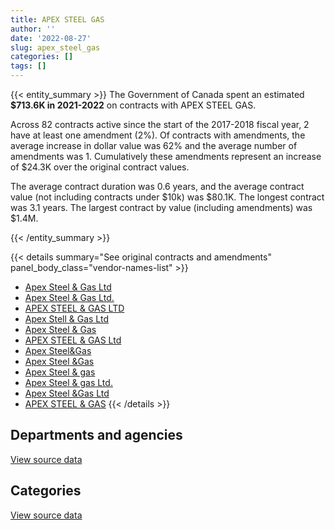 ```yaml
---
title: APEX STEEL GAS
author: ''
date: '2022-08-27'
slug: apex_steel_gas
categories: []
tags: []
---
```


<script src="/rmarkdown-libs/htmlwidgets/htmlwidgets.js"></script>
<link href="/rmarkdown-libs/datatables-css/datatables-crosstalk.css" rel="stylesheet" />
<script src="/rmarkdown-libs/datatables-binding/datatables.js"></script>
<script src="/rmarkdown-libs/jquery/jquery-3.6.0.min.js"></script>
<link href="/rmarkdown-libs/dt-core-bootstrap/css/dataTables.bootstrap.min.css" rel="stylesheet" />
<link href="/rmarkdown-libs/dt-core-bootstrap/css/dataTables.bootstrap.extra.css" rel="stylesheet" />
<script src="/rmarkdown-libs/dt-core-bootstrap/js/jquery.dataTables.min.js"></script>
<script src="/rmarkdown-libs/dt-core-bootstrap/js/dataTables.bootstrap.min.js"></script>
<link href="/rmarkdown-libs/crosstalk/css/crosstalk.min.css" rel="stylesheet" />
<script src="/rmarkdown-libs/crosstalk/js/crosstalk.min.js"></script>
<script src="/rmarkdown-libs/htmlwidgets/htmlwidgets.js"></script>
<link href="/rmarkdown-libs/datatables-css/datatables-crosstalk.css" rel="stylesheet" />
<script src="/rmarkdown-libs/datatables-binding/datatables.js"></script>
<script src="/rmarkdown-libs/jquery/jquery-3.6.0.min.js"></script>
<link href="/rmarkdown-libs/dt-core-bootstrap/css/dataTables.bootstrap.min.css" rel="stylesheet" />
<link href="/rmarkdown-libs/dt-core-bootstrap/css/dataTables.bootstrap.extra.css" rel="stylesheet" />
<script src="/rmarkdown-libs/dt-core-bootstrap/js/jquery.dataTables.min.js"></script>
<script src="/rmarkdown-libs/dt-core-bootstrap/js/dataTables.bootstrap.min.js"></script>
<link href="/rmarkdown-libs/crosstalk/css/crosstalk.min.css" rel="stylesheet" />
<script src="/rmarkdown-libs/crosstalk/js/crosstalk.min.js"></script>

{{< entity_summary >}}
The Government of Canada spent an estimated **\$713.6K in 2021-2022** on contracts with APEX STEEL GAS.

Across 82 contracts active since the start of the 2017-2018 fiscal year, 2 have at least one amendment (2%). Of contracts with amendments, the average increase in dollar value was 62% and the average number of amendments was 1. Cumulatively these amendments represent an increase of \$24.3K over the original contract values.

The average contract duration was 0.6 years, and the average contract value (not including contracts under \$10k) was \$80.1K. The longest contract was 3.1 years. The largest contract by value (including amendments) was \$1.4M.

{{< /entity_summary >}}

{{< details summary="See original contracts and amendments" panel_body_class="vendor-names-list" >}}
- [Apex Steel & Gas Ltd](https://search.open.canada.ca/en/ct/?sort=contract_value_f%20desc&page=1&search_text=%22Apex%20Steel%20%26%20Gas%20Ltd%22)
- [Apex Steel & Gas Ltd.](https://search.open.canada.ca/en/ct/?sort=contract_value_f%20desc&page=1&search_text=%22Apex%20Steel%20%26%20Gas%20Ltd.%22)
- [APEX STEEL & GAS LTD](https://search.open.canada.ca/en/ct/?sort=contract_value_f%20desc&page=1&search_text=%22APEX%20STEEL%20%26%20GAS%20LTD%22)
- [Apex Stell & Gas Ltd](https://search.open.canada.ca/en/ct/?sort=contract_value_f%20desc&page=1&search_text=%22Apex%20Stell%20%26%20Gas%20Ltd%22)
- [Apex Steel & Gas](https://search.open.canada.ca/en/ct/?sort=contract_value_f%20desc&page=1&search_text=%22Apex%20Steel%20%26%20Gas%22)
- [APEX STEEL & GAS Ltd](https://search.open.canada.ca/en/ct/?sort=contract_value_f%20desc&page=1&search_text=%22APEX%20STEEL%20%26%20GAS%20Ltd%22)
- [Apex Steel&Gas](https://search.open.canada.ca/en/ct/?sort=contract_value_f%20desc&page=1&search_text=%22Apex%20Steel%26Gas%22)
- [Apex Steel &Gas](https://search.open.canada.ca/en/ct/?sort=contract_value_f%20desc&page=1&search_text=%22Apex%20Steel%20%26Gas%22)
- [Apex Steel & gas](https://search.open.canada.ca/en/ct/?sort=contract_value_f%20desc&page=1&search_text=%22Apex%20Steel%20%26%20gas%22)
- [Apex Steel & gas Ltd.](https://search.open.canada.ca/en/ct/?sort=contract_value_f%20desc&page=1&search_text=%22Apex%20Steel%20%26%20gas%20Ltd.%22)
- [Apex Steel &Gas Ltd](https://search.open.canada.ca/en/ct/?sort=contract_value_f%20desc&page=1&search_text=%22Apex%20Steel%20%26Gas%20Ltd%22)
- [APEX STEEL & GAS](https://search.open.canada.ca/en/ct/?sort=contract_value_f%20desc&page=1&search_text=%22APEX%20STEEL%20%26%20GAS%22)
{{< /details >}}

## Departments and agencies

<div id="htmlwidget-1" style="width:100%;height:auto;" class="datatables html-widget"></div>
<script type="application/json" data-for="htmlwidget-1">{"x":{"style":"bootstrap","filter":"none","vertical":false,"data":[["<a href=\"/departments/dnd-mdn/\">National Defence<\/a>"],[1251315.19],[1053144.04],[3136711.13],[713560.56]],"container":"<table class=\"table table-striped table-hover row-border order-column display\">\n  <thead>\n    <tr>\n      <th>Department<\/th>\n      <th>2018-2019<\/th>\n      <th>2019-2020<\/th>\n      <th>2020-2021<\/th>\n      <th>2021-2022<\/th>\n    <\/tr>\n  <\/thead>\n<\/table>","options":{"order":[[4,"desc"]],"pageLength":10,"autoWidth":true,"columnDefs":[{"targets":1,"render":"function(data, type, row, meta) {\n    return type !== 'display' ? data : DTWidget.formatCurrency(data, \"$\", 2, 3, \",\", \".\", true, null);\n  }"},{"targets":2,"render":"function(data, type, row, meta) {\n    return type !== 'display' ? data : DTWidget.formatCurrency(data, \"$\", 2, 3, \",\", \".\", true, null);\n  }"},{"targets":3,"render":"function(data, type, row, meta) {\n    return type !== 'display' ? data : DTWidget.formatCurrency(data, \"$\", 2, 3, \",\", \".\", true, null);\n  }"},{"targets":4,"render":"function(data, type, row, meta) {\n    return type !== 'display' ? data : DTWidget.formatCurrency(data, \"$\", 2, 3, \",\", \".\", true, null);\n  }"},{"width":"16%","targets":[1,2,3,4]},{"className":"dt-right","targets":[1,2,3,4]}],"orderClasses":false}},"evals":["options.columnDefs.0.render","options.columnDefs.1.render","options.columnDefs.2.render","options.columnDefs.3.render"],"jsHooks":[]}</script>
<p class="text-right">
<a href="https://github.com/GoC-Spending/contracts-data/tree/main/data/out/vendors/apex_steel_gas/summary_by_fiscal_year_by_department.csv" class="source-data-link btn btn-link">View source data</a>
</p>

## Categories

<div id="htmlwidget-2" style="width:100%;height:auto;" class="datatables html-widget"></div>
<script type="application/json" data-for="htmlwidget-2">{"x":{"style":"bootstrap","filter":"none","vertical":false,"data":[["<a href=\"/categories/1_facilities_and_construction/\">Facilities and construction<\/a>","<a href=\"/categories/11_defence/\">Defence<\/a>"],[929310.42,322004.77],[685998.41,367145.62],[2770568.63,366142.49],[666413.44,47147.12]],"container":"<table class=\"table table-striped table-hover row-border order-column display\">\n  <thead>\n    <tr>\n      <th>Category<\/th>\n      <th>2018-2019<\/th>\n      <th>2019-2020<\/th>\n      <th>2020-2021<\/th>\n      <th>2021-2022<\/th>\n    <\/tr>\n  <\/thead>\n<\/table>","options":{"order":[[4,"desc"]],"dom":"t","pageLength":30,"autoWidth":true,"columnDefs":[{"targets":1,"render":"function(data, type, row, meta) {\n    return type !== 'display' ? data : DTWidget.formatCurrency(data, \"$\", 2, 3, \",\", \".\", true, null);\n  }"},{"targets":2,"render":"function(data, type, row, meta) {\n    return type !== 'display' ? data : DTWidget.formatCurrency(data, \"$\", 2, 3, \",\", \".\", true, null);\n  }"},{"targets":3,"render":"function(data, type, row, meta) {\n    return type !== 'display' ? data : DTWidget.formatCurrency(data, \"$\", 2, 3, \",\", \".\", true, null);\n  }"},{"targets":4,"render":"function(data, type, row, meta) {\n    return type !== 'display' ? data : DTWidget.formatCurrency(data, \"$\", 2, 3, \",\", \".\", true, null);\n  }"},{"width":"16%","targets":[1,2,3,4]},{"className":"dt-right","targets":[1,2,3,4]}],"orderClasses":false,"lengthMenu":[10,25,30,50,100]}},"evals":["options.columnDefs.0.render","options.columnDefs.1.render","options.columnDefs.2.render","options.columnDefs.3.render"],"jsHooks":[]}</script>
<p class="text-right">
<a href="https://github.com/GoC-Spending/contracts-data/tree/main/data/out/vendors/apex_steel_gas/summary_by_fiscal_year_by_category.csv" class="source-data-link btn btn-link">View source data</a>
</p>
